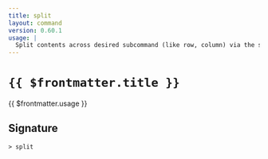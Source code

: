 ```yaml
---
title: split
layout: command
version: 0.60.1
usage: |
  Split contents across desired subcommand (like row, column) via the separator.
---
```


# `{{ $frontmatter.title }}`

<div style='white-space: pre-wrap;'>{{ $frontmatter.usage }}</div>

## Signature

`> split `
